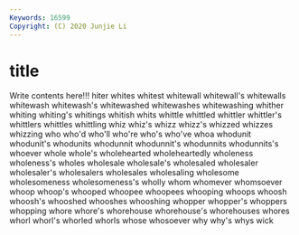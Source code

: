 ```yaml
---
Keywords: 16599
Copyright: (C) 2020 Junjie Li
---
```


# title

Write contents here!!!
hiter 
whites
whitest 
whitewall 
whitewall's 
whitewalls 
whitewash 
whitewash's 
whitewashed 
whitewashes 
whitewashing 
whither
whiting 
whiting's 
whitings 
whitish 
whits 
whittle 
whittled 
whittler 
whittler's 
whittlers
whittles 
whittling 
whiz 
whiz's 
whizz 
whizz's 
whizzed 
whizzes 
whizzing 
who
who'd 
who'll 
who're 
who's 
who've 
whoa 
whodunit 
whodunit's 
whodunits 
whodunnit
whodunnit's 
whodunnits 
whodunnits's 
whoever 
whole 
whole's 
wholehearted 
wholeheartedly 
wholeness 
wholeness's
wholes 
wholesale 
wholesale's 
wholesaled 
wholesaler 
wholesaler's 
wholesalers 
wholesales 
wholesaling 
wholesome
wholesomeness 
wholesomeness's 
wholly 
whom 
whomever 
whomsoever 
whoop 
whoop's 
whooped 
whoopee
whoopees 
whooping 
whoops 
whoosh 
whoosh's 
whooshed 
whooshes 
whooshing 
whopper 
whopper's
whoppers 
whopping 
whore 
whore's 
whorehouse 
whorehouse's 
whorehouses 
whores 
whorl 
whorl's
whorled 
whorls 
whose 
whosoever 
why 
why's 
whys 
wick 
